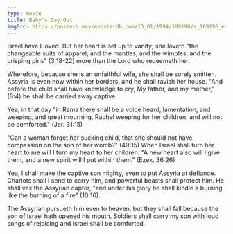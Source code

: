```yaml
---
type: movie
title: Baby's Day Out
imgSrc: https://posters.movieposterdb.com/13_01/1994/109190/s_109190_eadfa964.jpg
---
```


Israel have I loved. But her heart is set up to vanity; she loveth "the changeable suits of apparel, and the mantles, and the wimples, and the crisping pins" (3:18-22) more than the Lord who redeemeth her.

Wherefore, because she is an unfaithful wife, she shall be sorely smitten. Assyria is even now within her borders, and he shall ravish her house. "And before the child shall have knowledge to cry, My father, and my mother," (8:4) he shall be carried away captive.

Yea, in that day "in Rama there shall be a voice heard, lamentation, and weeping, and great mourning, Rachel weeping for her children, and will not be comforted." (Jer. 31:15)

"Can a woman forget her sucking child, that she should not have compassion on the son of her womb?" (49:15) When Israel shall turn her heart to me will I turn my heart to her children. "A new heart also will I give them, and a new spirit will I put within them." (Ezek. 36:26)

Yea, I shall make the captive son mighty, even to put Assyria at defiance. Chariots shall I send to carry him, and powerful beasts shall protect him. He shall vex the Assyrian captor, "and under his glory he shall kindle a burning like the burning of a fire" (10:16).

The Assyrian pursueth him even to heaven, but they shall fall because the son of Israel hath opened his mouth. Soldiers shall carry my son with loud songs of rejoicing and Israel shall be comforted.
